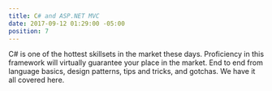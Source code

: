 ```yaml
---
title: C# and ASP.NET MVC
date: 2017-09-12 01:29:00 -05:00
position: 7
---
```


C# is one of the hottest skillsets in the market these days. Proficiency in this framework will virtually guarantee your place in the market. End to end from language basics, design patterns, tips and tricks, and gotchas.  We have it all covered here.